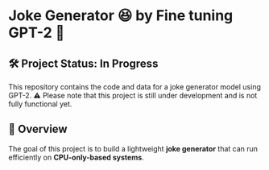 # Joke Generator 😆 by Fine tuning GPT-2 🤖

## 🛠️ Project Status: In Progress

This repository contains the code and data for a joke generator model using GPT-2.
⚠️ Please note that this project is still under development and is not fully functional yet.

## 🚀 Overview

The goal of this project is to build a lightweight **joke generator** that can run efficiently on **CPU-only-based systems**.
